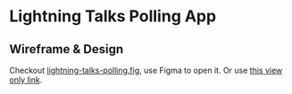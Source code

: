 # Lightning Talks Polling App

## Wireframe & Design

Checkout [lightning-talks-polling.fig](https://github.com/rankun203/lightning-talks-polling/blob/master/docs/lightning-talks-polling.fig), use Figma to open it. Or use [this view only link](https://www.figma.com/file/yFqtpELaUl31Qe0GGXTsXR/Lightning-Talks-Polling).
